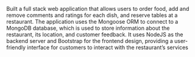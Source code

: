 Built a full stack web application that allows users to order food, add and remove comments and ratings for each dish,
and reserve tables at a restaurant. The application uses the Mongoose ORM to connect to a MongoDB database, which is used to store information about
the restaurant, its location, and customer feedback. It uses NodeJS as the backend server and Bootstrap for the frontend design, providing a user-friendly interface for
customers to interact with the restaurant’s services
